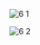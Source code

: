 ![6 1](https://user-images.githubusercontent.com/79792720/162946111-ab5f6cca-1fb4-4741-97b2-e477e55eee1a.png)





![6 2](https://user-images.githubusercontent.com/79792720/162946133-53ef2159-f916-4075-9e5d-f08175a71a04.png)

